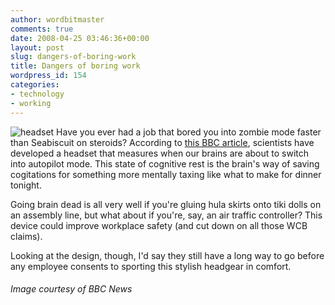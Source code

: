 ```yaml
---
author: wordbitmaster
comments: true
date: 2008-04-25 03:46:36+00:00
layout: post
slug: dangers-of-boring-work
title: Dangers of boring work
wordpress_id: 154
categories:
- technology
- working
---
```


![headset](http://wordbit.freehostia.com/wp-content/uploads/2008/04/headset.jpg) Have you ever had a job that bored you into zombie mode faster than Seabiscuit on steroids? According to [this BBC article](http://news.bbc.co.uk/2/hi/science/nature/7358863.stm), scientists have developed a headset that measures when our brains are about to switch into autopilot mode. This state of cognitive rest is the brain's way of saving cogitations for something more mentally taxing like what to make for dinner tonight. 

Going brain dead is all very well if you're gluing hula skirts onto tiki dolls on an assembly line, but what about if you're, say, an air traffic controller? This device could improve workplace safety (and cut down on all those WCB claims).

Looking at the design, though, I'd say they still have a long way to go before any employee consents to sporting this stylish headgear in comfort. 

###### Image courtesy of BBC News

